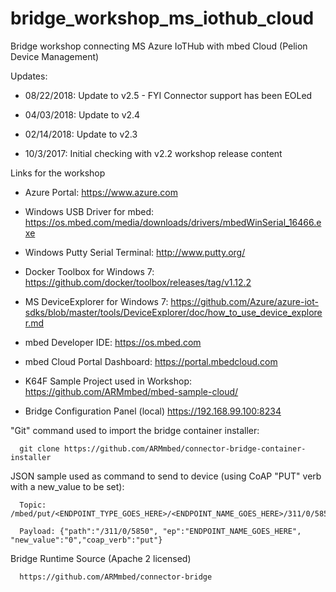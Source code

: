 # bridge_workshop_ms_iothub_cloud
Bridge workshop connecting MS Azure IoTHub with mbed Cloud (Pelion Device Management)

Updates:

- 08/22/2018: Update to v2.5 - FYI Connector support has been EOLed 

- 04/03/2018: Update to v2.4

- 02/14/2018: Update to v2.3

- 10/3/2017: Initial checking with v2.2 workshop release content

Links for the workshop

- Azure Portal: 
      https://www.azure.com 

- Windows USB Driver for mbed:
     https://os.mbed.com/media/downloads/drivers/mbedWinSerial_16466.exe

- Windows Putty Serial Terminal: 
      http://www.putty.org/ 

- Docker Toolbox for Windows 7: 
      https://github.com/docker/toolbox/releases/tag/v1.12.2

- MS DeviceExplorer for Windows 7: 
      https://github.com/Azure/azure-iot-sdks/blob/master/tools/DeviceExplorer/doc/how_to_use_device_explorer.md 
      
- mbed Developer IDE:
      https://os.mbed.com
      
- mbed Cloud Portal Dashboard:
      https://portal.mbedcloud.com
      
- K64F Sample Project used in Workshop:
      https://github.com/ARMmbed/mbed-sample-cloud/
      
- Bridge Configuration Panel (local)
      https://192.168.99.100:8234 
      
"Git" command used to import the bridge container installer:

      git clone https://github.com/ARMmbed/connector-bridge-container-installer

JSON sample used as command to send to device (using CoAP "PUT" verb with a new_value to be set):

      Topic:  /mbed/put/<ENDPOINT_TYPE_GOES_HERE>/<ENDPOINT_NAME_GOES_HERE>/311/0/5850

      Payload: {"path":"/311/0/5850", "ep":"ENDPOINT_NAME_GOES_HERE", "new_value":"0","coap_verb":"put"}

Bridge Runtime Source (Apache 2 licensed)

      https://github.com/ARMmbed/connector-bridge
